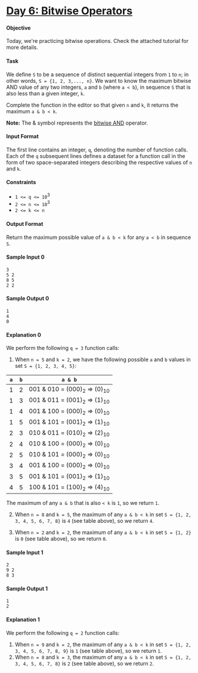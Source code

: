 # [Day 6: Bitwise Operators](https://www.hackerrank.com/challenges/js10-bitwise)

#### Objective
Today, we're practicing bitwise operations. Check the attached tutorial for more details.

#### Task
We define `S` to be a sequence of distinct sequential integers from `1` to `n`; in other words, `S = {1, 2, 3,..., n}`. We want to know the maximum bitwise AND value of any two integers, `a` and `b` (where `a < b`), in sequence `S` that is also less than a given integer, `k`.

Complete the function in the editor so that given `n` and `k`, it returns the maximum `a & b < k`.

**Note:** The & symbol represents the [bitwise AND](https://en.wikipedia.org/wiki/Bitwise_operation#AND) operator.

#### Input Format
The first line contains an integer, `q`, denoting the number of function calls.  
Each of the `q` subsequent lines defines a dataset for a function call in the form of two space-separated integers describing the respective values of `n` and `k`.

#### Constraints
- `1 <= q <= 10`<sup>3</sup>
- `2 <= n <= 10`<sup>3</sup>
- `2 <= k <= n`

#### Output Format
Return the maximum possible value of `a & b < k` for any `a < b` in sequence `S`.

#### Sample Input 0
```
3
5 2
8 5
2 2
```

#### Sample Output 0
```
1
4
0
```

#### Explanation 0
We perform the following `q = 3` function calls:

1. When `n = 5` and `k = 2`, we have the following possible `a` and `b` values in set `S = {1, 2, 3, 4, 5}`:


| `a` | `b` |   `a & b`                                         |
| --- | --- | ------------------------------------------------- |
|  1  |  2  | 001 & 010 = (000)<sub>2</sub> => (0)<sub>10</sub> |
|  1  |  3  | 001 & 011 = (001)<sub>2</sub> => (1)<sub>10</sub> |
|  1  |  4  | 001 & 100 = (000)<sub>2</sub> => (0)<sub>10</sub> |
|  1  |  5  | 001 & 101 = (001)<sub>2</sub> => (1)<sub>10</sub> |
|  2  |  3  | 010 & 011 = (010)<sub>2</sub> => (2)<sub>10</sub> |
|  2  |  4  | 010 & 100 = (000)<sub>2</sub> => (0)<sub>10</sub> |
|  2  |  5  | 010 & 101 = (000)<sub>2</sub> => (0)<sub>10</sub> |
|  3  |  4  | 001 & 100 = (000)<sub>2</sub> => (0)<sub>10</sub> |
|  3  |  5  | 001 & 101 = (001)<sub>2</sub> => (1)<sub>10</sub> |
|  4  |  5  | 100 & 101 = (100)<sub>2</sub> => (4)<sub>10</sub> |

The maximum of any `a & b` that is also `< k` is `1`, so we return `1`.

2. When `n = 8` and `k = 5`, the maximum of any `a & b < k` in set `S = {1, 2, 3, 4, 5, 6, 7, 8}` is `4` (see table above), so we return `4`.

3. When `n = 2` and `k = 2`, the maximum of any `a & b < k` in set `S = {1, 2}` is `0` (see table above), so we return `0`.

#### Sample Input 1
```
2
9 2
8 3
```

#### Sample Output 1
```
1
2
```

#### Explanation 1
We perform the following `q = 2` function calls:

1. When `n = 9` and `k = 2`, the maximum of any `a & b < k` in set `S = {1, 2, 3, 4, 5, 6, 7, 8, 9}` is `1` (see table above), so we return `1`.
2. When `n = 8` and `k = 3`, the maximum of any `a & b < k` in set `S = {1, 2, 3, 4, 5, 6, 7, 8}` is `2` (see table above), so we return `2`.